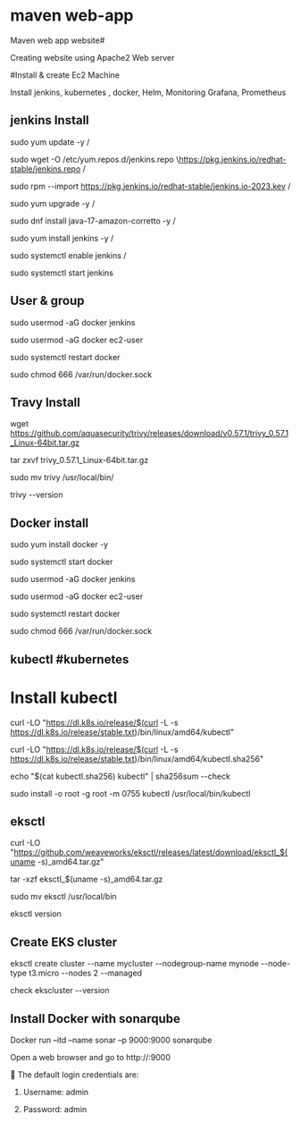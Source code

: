 # maven web-app

Maven web app website#

Creating website using Apache2 Web server

#Install & create Ec2 Machine 

Install jenkins, kubernetes , docker, Helm, Monitoring Grafana, Prometheus 

jenkins Install
----------------------------------------------
sudo yum update -y /

sudo wget -O /etc/yum.repos.d/jenkins.repo \https://pkg.jenkins.io/redhat-stable/jenkins.repo /

sudo rpm --import https://pkg.jenkins.io/redhat-stable/jenkins.io-2023.key /

sudo yum upgrade -y /

sudo dnf install java-17-amazon-corretto -y /

sudo yum install jenkins -y /

sudo systemctl enable jenkins /

sudo systemctl start jenkins

User & group 
--------------------------------------------------
sudo usermod -aG docker jenkins

sudo usermod -aG docker ec2-user

sudo systemctl restart docker

sudo chmod 666 /var/run/docker.sock

Travy Install
-----------------------------------------------------
wget https://github.com/aquasecurity/trivy/releases/download/v0.57.1/trivy_0.57.1_Linux-64bit.tar.gz

tar zxvf trivy_0.57.1_Linux-64bit.tar.gz

sudo mv trivy /usr/local/bin/

trivy --version

Docker install 
-------------------------------------------------
sudo yum install docker -y

sudo systemctl start docker

sudo usermod -aG docker jenkins

sudo usermod -aG docker ec2-user

sudo systemctl restart docker

sudo chmod 666 /var/run/docker.sock

kubectl #kubernetes 
------------------------------------------------
# Install kubectl

curl -LO "https://dl.k8s.io/release/$(curl -L -s https://dl.k8s.io/release/stable.txt)/bin/linux/amd64/kubectl"

curl -LO "https://dl.k8s.io/release/$(curl -L -s https://dl.k8s.io/release/stable.txt)/bin/linux/amd64/kubectl.sha256"

echo "$(cat kubectl.sha256) kubectl" | sha256sum --check

sudo install -o root -g root -m 0755 kubectl /usr/local/bin/kubectl

eksctl
------------------------------------------------
curl -LO "https://github.com/weaveworks/eksctl/releases/latest/download/eksctl_$(uname -s)_amd64.tar.gz"

tar -xzf eksctl_$(uname -s)_amd64.tar.gz

sudo mv eksctl /usr/local/bin

eksctl version


Create EKS cluster
-----------------------------------------------------
eksctl create cluster --name mycluster --nodegroup-name mynode --node-type t3.micro --nodes 2 --managed

check ekscluster --version


Install Docker with sonarqube
-----------------------------------------------------
Docker run –itd –name sonar –p 9000:9000 sonarqube

 Open a web browser and go to http://<your-server-ip>:9000
 
 The default login credentials are:

1. Username: admin
   
3. Password: admin

